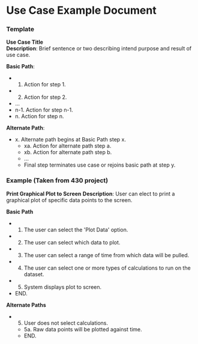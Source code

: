 # Use Case Example Document

### Template

**Use Case Title**  
**Description**: Brief sentence or two describing intend purpose and result
of use case.

**Basic Path**:
  * 1. Action for step 1.
  * 2. Action for step 2.
  * ...
  * n-1. Action for step n-1.
  * n. Action for step n.

**Alternate Path**:
  * x. Alternate path begins at Basic Path step x.
    * xa. Action for alternate path step a.
    * xb. Action for alternate path step b.
    * ...
    * Final step terminates use case or rejoins basic path at step y.

### Example (Taken from 430 project)
**Print Graphical Plot to Screen**
**Description**: User can elect to print a graphical plot of specific data
points to the screen.

**Basic Path**
  * 1. The user can select the 'Plot Data' option.
  * 2. The user can select which data to plot.
  * 3. The user can select a range of time from which data will be pulled.
  * 4. The user can select one or more types of calculations to run on the dataset.
  * 5. System displays plot to screen.
  * END.

**Alternate Paths**
  * 5. User does not select calculations.
    * 5a. Raw data points will be plotted against time.
    * END.
